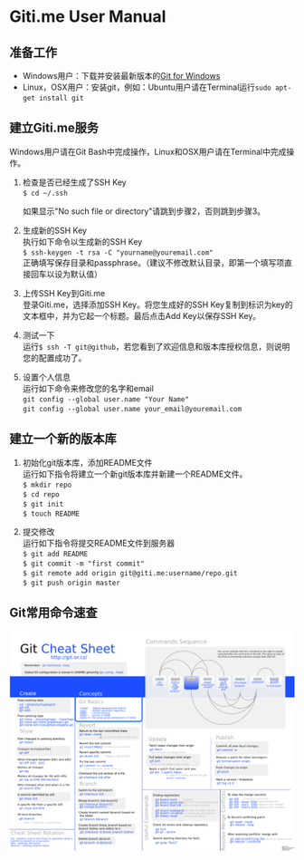 Giti.me User Manual
===================

准备工作
--------
- Windows用户：下载并安装最新版本的[Git for Windows](http://code.google.com/p/msysgit/downloads/list)
- Linux，OSX用户：安装git，例如：Ubuntu用户请在Terminal运行`sudo apt-get install git`

建立Giti.me服务
----------------
Windows用户请在Git Bash中完成操作，Linux和OSX用户请在Terminal中完成操作。

1.  检查是否已经生成了SSH Key      
	`$ cd ~/.ssh`
	
	如果显示"No such file or directory"请跳到步骤2，否则跳到步骤3。
	
2.  生成新的SSH Key        
	执行如下命令以生成新的SSH Key      
	`$ ssh-keygen -t rsa -C "yourname@youremail.com"`      
	正确填写保存目录和passphrase。（建议不修改默认目录，即第一个填写项直接回车以设为默认值）
	
3.	上传SSH Key到Giti.me       
	登录Giti.me，选择添加SSH Key。将您生成好的SSH Key复制到标识为key的文本框中，并为它起一个标题。最后点击Add Key以保存SSH Key。
	
4.	测试一下          
	运行`$ ssh -T git@github`，若您看到了欢迎信息和版本库授权信息，则说明您的配置成功了。
	
5.	设置个人信息      
	运行如下命令来修改您的名字和email     
	`git config --global user.name "Your Name"`   
	`git config --global user.name your_email@youremail.com`    

建立一个新的版本库
------------------
1.	初始化git版本库，添加README文件       
	运行如下指令将建立一个新git版本库并新建一个README文件。        
	`$ mkdir repo`    
	`$ cd repo`    
	`$ git init`      
	`$ touch README`
	
2.	提交修改     
	运行如下指令将提交README文件到服务器        
	`$ git add README`     
	`$ git commit -m "first commit"`   
    `$ git remote add origin git@giti.me:username/repo.git`	    
	`$ git push origin master`    
	
Git常用命令速查
---------------
[![Git命令速查](cheatsheet.png)](cheatsheet.png)
